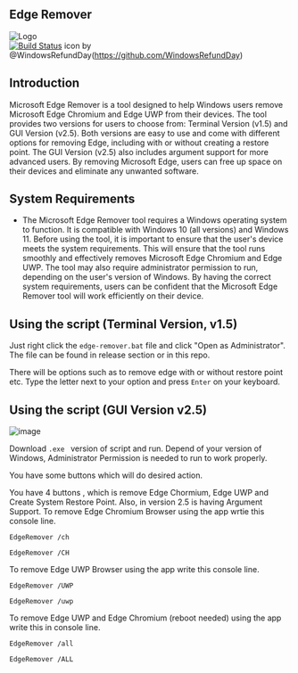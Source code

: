 ## Edge Remover
![Logo](https://i.imgur.com/SRMpQhj.png)  
[![Build Status](https://travis-ci.org/joemccann/dillinger.svg?branch=master)](https://travis-ci.org/joemccann/dillinger)
icon by @WindowsRefundDay(https://github.com/WindowsRefundDay)

## Introduction
Microsoft Edge Remover is a tool designed to help Windows users remove Microsoft Edge Chromium and Edge UWP from their devices. The tool provides two versions for users to choose from: Terminal Version (v1.5) and GUI Version (v2.5). Both versions are easy to use and come with different options for removing Edge, including with or without creating a restore point. The GUI Version (v2.5) also includes argument support for more advanced users. By removing Microsoft Edge, users can free up space on their devices and eliminate any unwanted software.

## System Requirements

 - The Microsoft Edge Remover tool requires a Windows operating system to function. It is compatible with Windows 10 (all versions) and Windows 11. Before using the tool, it is important to ensure that the user's device meets the system requirements. This will ensure that the tool runs smoothly and effectively removes Microsoft Edge Chromium and Edge UWP. The tool may also require administrator permission to run, depending on the user's version of Windows. By having the correct system requirements, users can be confident that the Microsoft Edge Remover tool will work efficiently on their device.

## Using the script (Terminal Version, v1.5)

Just right click the `edge-remover.bat` file and click "Open as Administrator". The file can be found in release section or in this repo.

There will be options such as to remove edge with or without restore point etc. Type the letter next to your option and press `Enter` on your keyboard. 


## Using the script (GUI Version v2.5)
![image](https://user-images.githubusercontent.com/76656855/216146766-f081bb17-b73f-41f2-9b17-4d3a47e75181.png)

Download `` .exe  `` version of script and run. Depend of your version of Windows, Administrator Permission is needed to run to work properly.

You have some buttons which will do desired action.

You have 4 buttons , which is remove Edge Chormium, Edge UWP and Create System Restore Point.
Also, in version 2.5 is having Argument Support.
To remove Edge Chromium Browser using the app wrtie this console line.
```
EdgeRemover /ch
```

```
EdgeRemover /CH
```

To remove Edge UWP Browser using the app write this console line.
```
EdgeRemover /UWP
```

```
EdgeRemover /uwp
```

To remove Edge UWP and Edge Chromium (reboot needed) using the app write this in console line.

```
EdgeRemover /all
```

```
EdgeRemover /ALL
```


